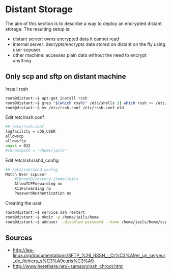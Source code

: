 # Distant Storage

The aim of this section is to describe a way to deploy an encrypted distant storage. The resulting setup is:
- distant server: owns encrypted data it cannot read
- internal server: decrypts/encrypts data stored on distant on the fly using user scpuser
- other machine: accesses plain data without the need to encrypt anything

## Only scp and sftp on distant machine

Install rssh
```bash
root@distant:~$ apt-get install rssh
root@distant:~$ grep "$(which rssh)" /etc/shells || which rssh >> /etc/shells
root@distant:~$ mv /etc/rssh.conf /etc/rssh.conf.old
```

Edit /etc/rssh.conf
```bash
## /etc/rssh.conf
logfacility = LOG_USER
allowscp
allowsftp
umask = 022
#chrootpath = "/home/jails"
```

Edit /etc/ssh/sshd_config
```bash
## /etc/ssh/sshd_config
Match User scpuser
    #ChrootDirectory /home/jails
    AllowTCPForwarding no
    X11Forwarding no
    PasswordAuthentication no
```

Creating the user
```bash
root@distant:~$ service ssh restart
root@distant:~$ mkdir -p /home/jails/home
root@distant:~$ adduser --disabled-password --home /home/jails/home/scpuser --shell $(which rssh) scpuser
```

## Sources
- http://lea-linux.org/documentations/SFTP_%26_RSSH_:_Cr%C3%A9er_un_serveur_de_fichiers_s%C3%A9curis%C3%A9
- http://www.herethere.net/~samson/rssh_chroot.html
